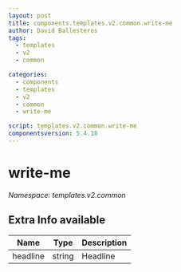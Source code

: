 ```yaml
---
layout: post
title: components.templates.v2.common.write-me
author: David Ballesteros
tags:
  - templates
  - v2
  - common

categories:
  - components
  - templates
  - v2
  - common
  - write-me

script: templates.v2.common.write-me
componentsversion: 5.4.18
---
```

# write-me

*Namespace: templates.v2.common*

## Extra Info available

| Name | Type | Description |
| --- | --- | --- |
| headline | string | Headline |